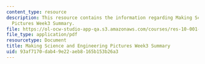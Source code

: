 ```yaml
---
content_type: resource
description: This resource contains the information regarding Making Science and Engineering
  Pictures Week3 Summary.
file: https://ol-ocw-studio-app-qa.s3.amazonaws.com/courses/res-10-001-making-science-and-engineering-pictures-a-practical-guide-to-presenting-your-work-spring-2016/93af7170dab49e22aeb8165b153b26a3_MITRES_10_001S16_Sum_Wk3.pdf
file_type: application/pdf
resourcetype: Document
title: Making Science and Engineering Pictures Week3 Summary
uid: 93af7170-dab4-9e22-aeb8-165b153b26a3
---
```


